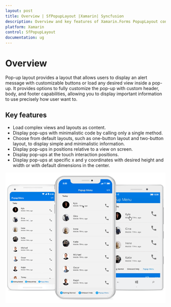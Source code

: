```yaml
---
layout: post
title: Overview | SfPopupLayout |Xamarin| Syncfusion
description: Overview and key features of Xamarin.Forms PopupLayout control with its customization capabilities.
platform: Xamarin
control: SfPopupLayout
documentation: ug
--- 
```


# Overview

Pop-up layout provides a layout that allows users to display an alert message with customizable buttons or load any desired view inside a pop-up. It provides options to fully customize the pop-up with custom header, body, and footer capabilities, allowing you to display important information to use precisely how user want to.

## Key features

* Load complex views and layouts as content.
* Display pop-ups with minimalistic code by calling only a single method.
* Choose from default layouts, such as one-button layout and two-button layout, to display simple and minimalistic information.
* Display pop-ups in positions relative to a view on screen.
* Display pop-ups at the touch interaction positions.
* Display pop-ups at specific x and y coordinates with desired height and width or with default dimensions in the center.

![Overview of Pop-up](GettingStarted_images/OverView.gif)